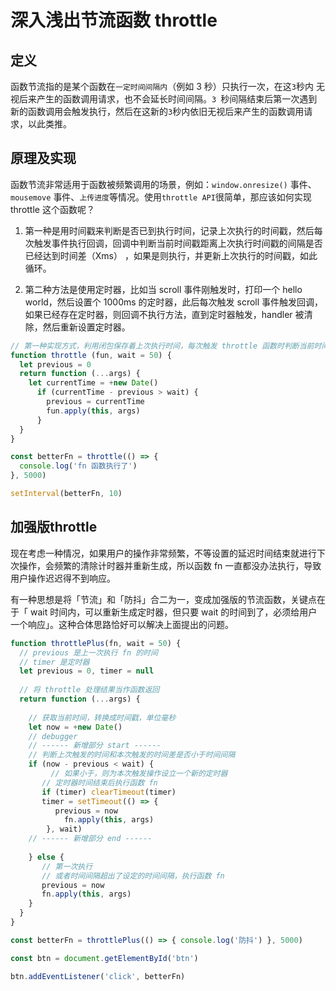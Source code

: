 # 深入浅出节流函数 throttle

## 定义

函数节流指的是某个函数在`一定时间间隔内`（例如 3 秒）只执行一次，在这` 3 `秒内 无视后来产生的函数调用请求，也不会延长时间间隔。`3 `秒间隔结束后第一次遇到新的函数调用会触发执行，然后在这新的` 3 `秒内依旧无视后来产生的函数调用请求，以此类推。

## 原理及实现

函数节流非常适用于函数被频繁调用的场景，例如：`window.onresize()` 事件、`mousemove` 事件、`上传进度`等情况。使用` throttle API `很简单，那应该如何实现 throttle 这个函数呢？

1. 第一种是用时间戳来判断是否已到执行时间，记录上次执行的时间戳，然后每次触发事件执行回调，回调中判断当前时间戳距离上次执行时间戳的间隔是否已经达到时间差（Xms） ，如果是则执行，并更新上次执行的时间戳，如此循环。

2. 第二种方法是使用定时器，比如当 scroll 事件刚触发时，打印一个 hello world，然后设置个 1000ms 的定时器，此后每次触发 scroll 事件触发回调，如果已经存在定时器，则回调不执行方法，直到定时器触发，handler 被清除，然后重新设置定时器。

```js
// 第一种实现方式，利用闭包保存着上次执行时间，每次触发 throttle 函数时判断当前时间和 previous 的时间差，如果这段时间差小于等待时间，那就忽略本次事件触发。如果大于等待时间就把 previous 设置为当前时间并执行函数 fn。
function throttle (fun, wait = 50) {
  let previous = 0
  return function (...args) {
    let currentTime = +new Date() 
      if (currentTime - previous > wait) {
        previous = currentTime
        fun.apply(this, args)
      }
  }
}

const betterFn = throttle(() => {
  console.log('fn 函数执行了')
}, 5000)

setInterval(betterFn, 10)
```

## 加强版throttle

现在考虑一种情况，如果用户的操作非常频繁，不等设置的延迟时间结束就进行下次操作，会频繁的清除计时器并重新生成，所以函数 fn 一直都没办法执行，导致用户操作迟迟得不到响应。

有一种思想是将「节流」和「防抖」合二为一，变成加强版的节流函数，关键点在于「 wait 时间内，可以重新生成定时器，但只要 wait 的时间到了，必须给用户一个响应」。这种合体思路恰好可以解决上面提出的问题。

```js
function throttlePlus(fn, wait = 50) {
  // previous 是上一次执行 fn 的时间
  // timer 是定时器
  let previous = 0, timer = null
  
  // 将 throttle 处理结果当作函数返回
  return function (...args) {
    
    // 获取当前时间，转换成时间戳，单位毫秒
    let now = +new Date()
    // debugger
    // ------ 新增部分 start ------ 
    // 判断上次触发的时间和本次触发的时间差是否小于时间间隔
    if (now - previous < wait) {
    	 // 如果小于，则为本次触发操作设立一个新的定时器
       // 定时器时间结束后执行函数 fn 
       if (timer) clearTimeout(timer)
       timer = setTimeout(() => {
          previous = now
        	fn.apply(this, args)
        }, wait)
    // ------ 新增部分 end ------ 
      
    } else {
       // 第一次执行
       // 或者时间间隔超出了设定的时间间隔，执行函数 fn
       previous = now
       fn.apply(this, args)
    }
  }
}

const betterFn = throttlePlus(() => { console.log('防抖') }, 5000)

const btn = document.getElementById('btn')

btn.addEventListener('click', betterFn)
```